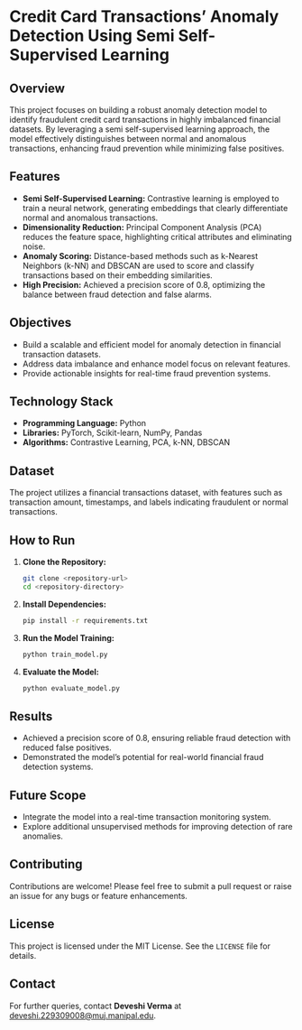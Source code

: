 
 # Credit Card Transactions’ Anomaly Detection Using Semi Self-Supervised Learning  

## Overview  
This project focuses on building a robust anomaly detection model to identify fraudulent credit card transactions in highly imbalanced financial datasets. By leveraging a semi self-supervised learning approach, the model effectively distinguishes between normal and anomalous transactions, enhancing fraud prevention while minimizing false positives.  

## Features  
- **Semi Self-Supervised Learning:** Contrastive learning is employed to train a neural network, generating embeddings that clearly differentiate normal and anomalous transactions.  
- **Dimensionality Reduction:** Principal Component Analysis (PCA) reduces the feature space, highlighting critical attributes and eliminating noise.  
- **Anomaly Scoring:** Distance-based methods such as k-Nearest Neighbors (k-NN) and DBSCAN are used to score and classify transactions based on their embedding similarities.  
- **High Precision:** Achieved a precision score of 0.8, optimizing the balance between fraud detection and false alarms.  

## Objectives  
- Build a scalable and efficient model for anomaly detection in financial transaction datasets.  
- Address data imbalance and enhance model focus on relevant features.  
- Provide actionable insights for real-time fraud prevention systems.  

## Technology Stack  
- **Programming Language:** Python  
- **Libraries:** PyTorch, Scikit-learn, NumPy, Pandas  
- **Algorithms:** Contrastive Learning, PCA, k-NN, DBSCAN  

## Dataset  
The project utilizes a financial transactions dataset, with features such as transaction amount, timestamps, and labels indicating fraudulent or normal transactions.  

## How to Run  
1. **Clone the Repository:**  
   ```bash  
   git clone <repository-url>  
   cd <repository-directory>  
   ```  

2. **Install Dependencies:**  
   ```bash  
   pip install -r requirements.txt  
   ```  

3. **Run the Model Training:**  
   ```bash  
   python train_model.py  
   ```  

4. **Evaluate the Model:**  
   ```bash  
   python evaluate_model.py  
   ```  

## Results  
- Achieved a precision score of 0.8, ensuring reliable fraud detection with reduced false positives.  
- Demonstrated the model’s potential for real-world financial fraud detection systems.  

## Future Scope  
- Integrate the model into a real-time transaction monitoring system.  
- Explore additional unsupervised methods for improving detection of rare anomalies.  

## Contributing  
Contributions are welcome! Please feel free to submit a pull request or raise an issue for any bugs or feature enhancements.  

## License  
This project is licensed under the MIT License. See the `LICENSE` file for details.  

## Contact  
For further queries, contact **Deveshi Verma** at [deveshi.229309008@muj.manipal.edu](mailto:deveshi.229309008@muj.manipal.edu).  
